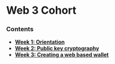 # Web 3 Cohort

### Contents
- [**Week 1: Orientation**](week-1/) 
- [**Week 2: Public key cryptography**](week-2/)
- [**Week 3: Creating a web based wallet**](week-3/)